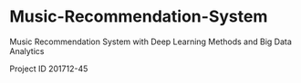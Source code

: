 # Music-Recommendation-System
Music Recommendation System with Deep Learning Methods and Big Data Analytics

Project ID 201712-45

